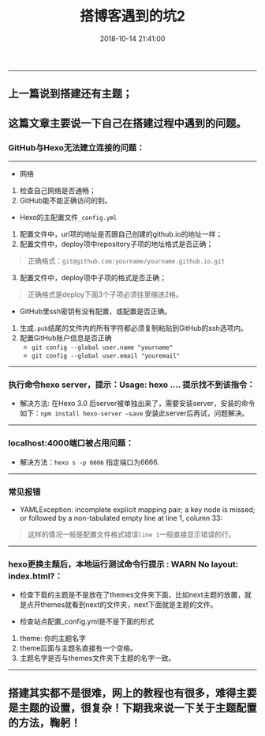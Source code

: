 ﻿---
title: 搭博客遇到的坑2
date: 2018-10-14 21:41:00
tags: 博客
categories: "博客搭建"
---

------

## 上一篇说到搭建还有主题；
## 这篇文章主要说一下自己在搭建过程中遇到的问题。

### GitHub与Hexo无法建立连接的问题：


------
<!-- more -->

 - 网络
 1. 检查自己网络是否通畅；
 2. GitHub能不能正确访问的到。

 - Hexo的主配置文件`_config.yml`
 1. 配置文件中，url项的地址是否跟自己创建的github.io的地址一样；
 2. 配置文件中，deploy项中repository子项的地址格式是否正确；
 > 正确格式：`git@github.com:yourname/yourname.github.io.git`
 
 3. 配置文件中，deploy项中子项的格式是否正确；
 
 > 正确格式是deploy下面3个子项必须往里缩进2格。
 - GitHub里ssh密钥有没有配置，或配置是否正确。
 1. 生成`.pub`结尾的文件内的所有字符都必须复制粘贴到GitHub的ssh选项内。
 2. 配置GitHub账户信息是否正确
    - `git config --global user.name "yourname"`
    - `git config --global user.email "youremail"`

------

### 执行命令hexo server，提示：Usage: hexo …. 提示找不到该指令：

- 解决方法: 在Hexo 3.0 后server被单独出来了，需要安装server，安装的命令如下：`npm install hexo-server –save` 安装此server后再试，问题解决。

------

### localhost:4000端口被占用问题：

- 解决方法：`hexo s -p 6666` 指定端口为6666.

------

### 常见报错

- YAMLException: incomplete explicit mapping pair; a key node is missed; or followed by a non-tabulated empty line at line 1, column 33:
> 这样的情况一般是配置文件格式错误`line 1`一般直接显示错误的行。

------

### hexo更换主题后，本地运行测试命令行提示 : WARN No layout: index.html?：

- 检查下载的主题是不是放在了themes文件夹下面，比如next主题的放置，就是点开themes就看到next的文件夹，next下面就是主题的文件。

- 检查站点配置_config.yml是不是下面的形式
> 
1. theme: 你的主题名字
2. theme后面与主题名直接有一个空格。
3. 主题名字是否与themes文件夹下主题的名字一致。

------

## 搭建其实都不是很难，网上的教程也有很多，难得主要是主题的设置，很复杂！下期我来说一下关于主题配置的方法，鞠躬！
